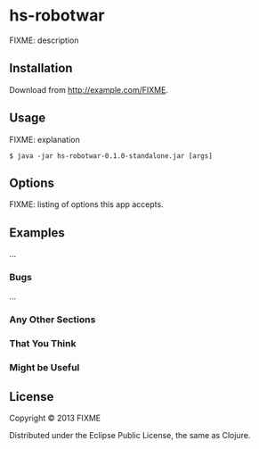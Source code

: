 # hs-robotwar

FIXME: description

## Installation

Download from http://example.com/FIXME.

## Usage

FIXME: explanation

    $ java -jar hs-robotwar-0.1.0-standalone.jar [args]

## Options

FIXME: listing of options this app accepts.

## Examples

...

### Bugs

...

### Any Other Sections
### That You Think
### Might be Useful

## License

Copyright © 2013 FIXME

Distributed under the Eclipse Public License, the same as Clojure.

